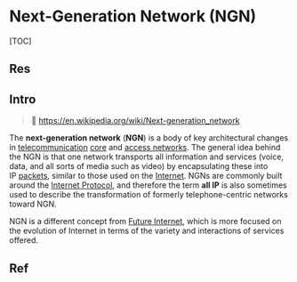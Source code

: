 # Next-Generation Network (NGN)

[TOC]



## Res


## Intro
> 🔗 https://en.wikipedia.org/wiki/Next-generation_network

The **next-generation network** (**NGN**) is a body of key architectural changes in [telecommunication](https://en.wikipedia.org/wiki/Telecommunication "Telecommunication") [core](https://en.wikipedia.org/wiki/Core_network "Core network") and [access networks](https://en.wikipedia.org/wiki/Access_network "Access network"). The general idea behind the NGN is that one network transports all information and services (voice, data, and all sorts of media such as video) by encapsulating these into IP [packets](https://en.wikipedia.org/wiki/Network_packet "Network packet"), similar to those used on the [Internet](https://en.wikipedia.org/wiki/Internet "Internet"). NGNs are commonly built around the [Internet Protocol](https://en.wikipedia.org/wiki/Internet_Protocol "Internet Protocol"), and therefore the term **all IP** is also sometimes used to describe the transformation of formerly telephone-centric networks toward NGN.

NGN is a different concept from [Future Internet](https://en.wikipedia.org/wiki/Future_Internet "Future Internet"), which is more focused on the evolution of Internet in terms of the variety and interactions of services offered.



## Ref

